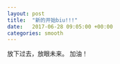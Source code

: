 ```yaml
---
layout: post
title:  "新的开始biu!!!"
date:   2017-06-28 09:05:00 +00:00
categories: smooth
---
```


放下过去，放眼未来。
加油！
